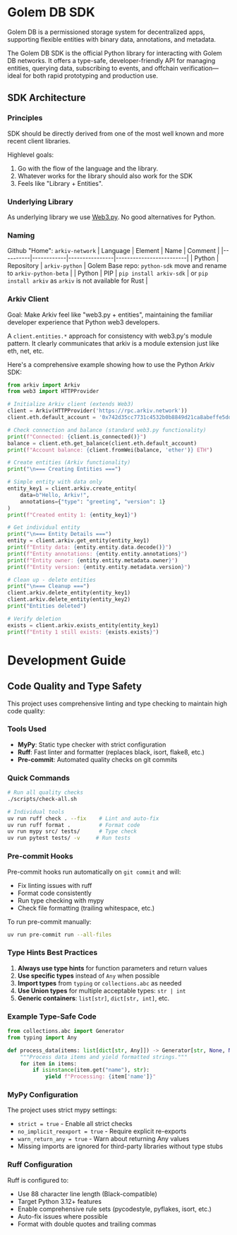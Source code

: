 # Golem DB SDK

Golem DB is a permissioned storage system for decentralized apps, supporting flexible entities with binary data, annotations, and metadata.

The Golem DB SDK is the official Python library for interacting with Golem DB networks. It offers a type-safe, developer-friendly API for managing entities, querying data, subscribing to events, and offchain verification—ideal for both rapid prototyping and production use.

## SDK Architecture

### Principles

SDK should be directly derived from one of the most well known and more recent client libraries.

Highlevel goals:
1. Go with the flow of the language and the library.
2. Whatever works for the library should also work for the SDK
3. Feels like "Library + Entities".

### Underlying Library

As underlying library we use [Web3.py](https://github.com/ethereum/web3.py).
No good alternatives for Python.

### Naming

Github "Home": `arkiv-network`
| Language | Element    | Name           | Comment                 |
|----------|------------|----------------|-------------------------|
| Python   | Repository | `arkiv-python` | Golem Base repo: `python-sdk` move and rename to `arkiv-python-beta` |
| Python   | PIP        | `pip install arkiv-sdk`   | or `pip install arkiv` as `arkiv` is not available for Rust |


### Arkiv Client

Goal: Make Arkiv feel like "web3.py + entities", maintaining the familiar developer experience that Python web3 developers.

A `client.entities.*` approach for consistency with web3.py's module pattern. It clearly communicates that arkiv is a module extension just like eth, net, etc.

Here's a comprehensive example showing how to use the Python Arkiv SDK:

```python
from arkiv import Arkiv
from web3 import HTTPProvider

# Initialize Arkiv client (extends Web3)
client = Arkiv(HTTPProvider('https://rpc.arkiv.network'))
client.eth.default_account = '0x742d35cc7731c4532b0b8849d21ca8abeffe5ddd'

# Check connection and balance (standard web3.py functionality)
print(f"Connected: {client.is_connected()}")
balance = client.eth.get_balance(client.eth.default_account)
print(f"Account balance: {client.fromWei(balance, 'ether')} ETH")

# Create entities (Arkiv functionality)
print("\n=== Creating Entities ===")

# Simple entity with data only
entity_key1 = client.arkiv.create_entity(
    data=b"Hello, Arkiv!",
    annotations={"type": "greeting", "version": 1}
)
print(f"Created entity 1: {entity_key1}")

# Get individual entity
print("\n=== Entity Details ===")
entity = client.arkiv.get_entity(entity_key1)
print(f"Entity data: {entity.entity.data.decode()}")
print(f"Entity annotations: {entity.entity.annotations}")
print(f"Entity owner: {entity.entity.metadata.owner}")
print(f"Entity version: {entity.entity.metadata.version}")

# Clean up - delete entities
print("\n=== Cleanup ===")
client.arkiv.delete_entity(entity_key1)
client.arkiv.delete_entity(entity_key2)
print("Entities deleted")

# Verify deletion
exists = client.arkiv.exists_entity(entity_key1)
print(f"Entity 1 still exists: {exists.exists}")
```

# Development Guide

## Code Quality and Type Safety

This project uses comprehensive linting and type checking to maintain high code quality:

### Tools Used

- **MyPy**: Static type checker with strict configuration
- **Ruff**: Fast linter and formatter (replaces black, isort, flake8, etc.)
- **Pre-commit**: Automated quality checks on git commits

### Quick Commands

```bash
# Run all quality checks
./scripts/check-all.sh

# Individual tools
uv run ruff check . --fix    # Lint and auto-fix
uv run ruff format .         # Format code
uv run mypy src/ tests/      # Type check
uv run pytest tests/ -v     # Run tests
```

### Pre-commit Hooks

Pre-commit hooks run automatically on `git commit` and will:
- Fix linting issues with ruff
- Format code consistently
- Run type checking with mypy
- Check file formatting (trailing whitespace, etc.)

To run pre-commit manually:
```bash
uv run pre-commit run --all-files
```

### Type Hints Best Practices

1. **Always use type hints** for function parameters and return values
2. **Use specific types** instead of `Any` when possible
3. **Import types** from `typing` or `collections.abc` as needed
4. **Use Union types** for multiple acceptable types: `str | int`
5. **Generic containers**: `list[str]`, `dict[str, int]`, etc.

### Example Type-Safe Code

```python
from collections.abc import Generator
from typing import Any

def process_data(items: list[dict[str, Any]]) -> Generator[str, None, None]:
    """Process data items and yield formatted strings."""
    for item in items:
        if isinstance(item.get("name"), str):
            yield f"Processing: {item['name']}"
```

### MyPy Configuration

The project uses strict mypy settings:
- `strict = true` - Enable all strict checks
- `no_implicit_reexport = true` - Require explicit re-exports
- `warn_return_any = true` - Warn about returning Any values
- Missing imports are ignored for third-party libraries without type stubs

### Ruff Configuration

Ruff is configured to:
- Use 88 character line length (Black-compatible)
- Target Python 3.12+ features
- Enable comprehensive rule sets (pycodestyle, pyflakes, isort, etc.)
- Auto-fix issues where possible
- Format with double quotes and trailing commas
